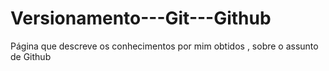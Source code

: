 # Versionamento---Git---Github
Página que descreve os conhecimentos por mim obtidos , sobre o assunto de Github
